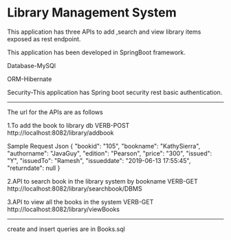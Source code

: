 # Library Management System #

This application has three APIs to add ,search and view library items exposed as rest endpoint.

This application has been developed in SpringBoot framework.

Database-MySQl

ORM-Hibernate

Security-This application has Spring boot security rest basic authentication.

---------------------------------
The url for the APIs are as follows

1.To add the book to library db
VERB-POST
http://localhost:8082/library/addbook

Sample Request Json
{
"bookid": "105",
"bookname": "KathySierra",
"authorname": "JavaGuy",
"edition": "Pearson",
"price": "300",
"issued": "Y",
"issuedTo": "Ramesh",
"issueddate": "2019-06-13 17:55:45",
"returndate": null
}

2.API to search book in the library system by bookname
VERB-GET
http://localhost:8082/library/searchbook/DBMS

3.API to view all the books in the system
VERB-GET
http://localhost:8082/library/viewBooks

---------------------------------------------------
create and insert queries are in Books.sql
